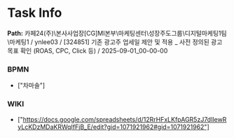 # Task Info

**Path:** 카페24(주)\본사사업장\[CG]MI본부\마케팅센터\성장주도그룹\디지털마케팅1팀\마케팅1 / ynlee03 / [324851] 기존 광고주 업세일 제안 및 적용 _ 사전 정의된 광고 목표 확인 (ROAS, CPC, Click 등) / 2025-09-01_00-00-00

### BPMN
- ["차마솔"]

### WIKI
- ["https://docs.google.com/spreadsheets/d/12RrHFxLKfpAGR5zJ7dIlewRyLcKDzMDaKRWqIfFjB_E/edit?gid=1071921962#gid=1071921962"]

